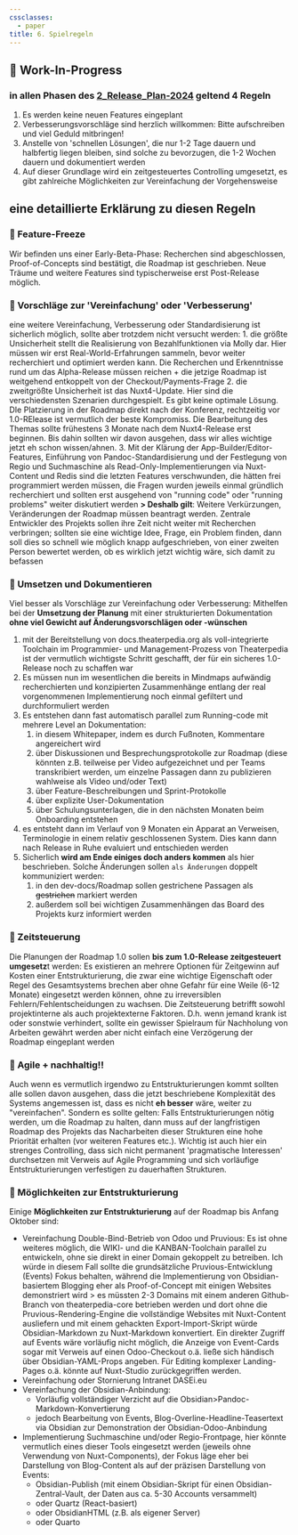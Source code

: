 ```yaml
---
cssclasses:
  - paper
title: 6. Spielregeln
---
```

## 🔶 Work-In-Progress
### in allen Phasen des [2_Release_Plan-2024](../Roadmap/2_Release_Plan-2024.md) geltend 4 Regeln

1. Es werden keine neuen Features eingeplant
2. Verbesserungsvorschläge sind herzlich willkommen: Bitte aufschreiben und viel Geduld mitbringen!
3. Anstelle von 'schnellen Lösungen', die nur 1-2 Tage dauern und halbfertig liegen bleiben, sind solche zu bevorzugen, die 1-2 Wochen dauern und dokumentiert werden
4. Auf dieser Grundlage wird ein zeitgesteuertes Controlling umgesetzt, es gibt zahlreiche Möglichkeiten zur Vereinfachung der Vorgehensweise

## eine detaillierte Erklärung zu diesen Regeln
### 🔶 Feature-Freeze
Wir befinden uns einer Early-Beta-Phase: Recherchen sind abgeschlossen, Proof-of-Concepts sind bestätigt, die Roadmap ist geschrieben. Neue Träume und weitere Features sind typischerweise erst Post-Release möglich.

### 🔶 Vorschläge zur 'Vereinfachung' oder 'Verbesserung'
eine weitere Vereinfachung, Verbesserung oder Standardisierung ist sicherlich möglich, sollte aber trotzdem nicht versucht werden: 
	1. die größte Unsicherheit stellt die Realisierung von Bezahlfunktionen via Molly dar. Hier müssen wir erst Real-World-Erfahrungen sammeln, bevor weiter recherchiert und optimiert werden kann. Die Recherchen und Erkenntnisse rund um das Alpha-Release müssen reichen + die jetzige Roadmap ist weitgehend entkoppelt von der Checkout/Payments-Frage
	2. die zweitgrößte Unsicherheit ist das Nuxt4-Update. Hier sind die verschiedensten Szenarien durchgespielt. Es gibt keine optimale Lösung. DIe Platzierung in der Roadmap direkt nach der Konferenz, rechtzeitig vor 1.0-RElease ist vermutlich der beste Kompromiss. Die Bearbeitung des Themas sollte frühestens 3 Monate nach dem Nuxt4-Release erst beginnen. Bis dahin sollten wir davon ausgehen, dass wir alles wichtige jetzt eh schon wissen/ahnen.
	3. Mit der Klärung der App-Builder/Editor-Features, Einführung von Pandoc-Standardisierung und der Festlegung von Regio und Suchmaschine als Read-Only-Implementierungen via Nuxt-Content und Redis sind die letzten Features verschwunden, die hätten frei programmiert werden müssen, die Fragen wurden jeweils einmal gründlich recherchiert und sollten erst ausgehend von "running code" oder "running problems" weiter diskutiert werden
**> Deshalb gilt**: Weitere Verkürzungen, Veränderungen der Roadmap müssen beantragt werden. Zentrale Entwickler des Projekts sollen ihre Zeit nicht weiter mit Recherchen verbringen; sollten sie eine wichtige Idee, Frage, ein Problem finden, dann soll dies so schnell wie möglich knapp aufgeschrieben, von einer zweiten Person bewertet werden, ob es wirklich jetzt wichtig wäre, sich damit zu befassen

### 🔶 Umsetzen und Dokumentieren
Viel besser als Vorschläge zur Vereinfachung oder Verbesserung: Mithelfen bei der **Umsetzung der Planung** mit einer strukturierten Dokumentation **ohne viel Gewicht auf Änderungsvorschlägen oder -wünschen**
1. mit der Bereitstellung von docs.theaterpedia.org als voll-integrierte Toolchain im Programmier- und Management-Prozess von Theaterpedia ist der vermutlich wichtigste Schritt geschafft, der für ein sicheres 1.0-Release noch zu schaffen war
2. Es müssen nun im wesentlichen die bereits in Mindmaps aufwändig recherchierten und konzipierten Zusammenhänge entlang der real vorgenommenen Implementierung noch einmal gefiltert und durchformuliert werden
3. Es entstehen dann fast automatisch parallel zum Running-code mit mehrere Level an Dokumentation:
	1. in diesem Whitepaper, indem es durch Fußnoten, Kommentare angereichert wird
	2. über Diskussionen und Besprechungsprotokolle zur Roadmap (diese könnten z.B. teilweise per Video aufgezeichnet und per Teams transkribiert werden, um einzelne Passagen dann zu publizieren wahlweise als Video und/oder Text)
	3. über Feature-Beschreibungen und Sprint-Protokolle
	4. über explizite User-Dokumentation
	5. über Schulungsunterlagen, die in den nächsten Monaten beim Onboarding entstehen
4. es entsteht dann im Verlauf von 9 Monaten ein Apparat an Verweisen, Terminologie in einem relativ geschlossenen System. Dies kann dann nach Release in Ruhe evaluiert und entschieden werden
5. Sicherlich **wird am Ende einiges doch anders kommen** als hier beschrieben. Solche Änderungen sollen `als Änderungen` doppelt kommuniziert werden: 
	1. in den dev-docs/Roadmap sollen gestrichene Passagen als ~~gestrichen~~ markiert werden
	2. außerdem soll bei wichtigen Zusammenhängen das Board des Projekts kurz informiert werden

### 🔶 Zeitsteuerung
Die Planungen der Roadmap 1.0 sollen **bis zum 1.0-Release zeitgesteuert umgesetz**t werden: Es existieren an mehrere Optionen für Zeitgewinn auf Kosten einer Entstrukturierung, die zwar eine wichtige Eigenschaft oder Regel des Gesamtsystems brechen aber ohne Gefahr für eine Weile (6-12 Monate) eingesetzt werden können, ohne zu irreversiblen Fehlern/Fehlentscheidungen zu wachsen. Die Zeitsteuerung betrifft sowohl projektinterne als auch projektexterne Faktoren. D.h. wenn jemand krank ist oder sonstwie verhindert, sollte ein gewisser Spielraum für Nachholung von Arbeiten gewährt werden aber nicht einfach eine Verzögerung der Roadmap eingeplant werden

### 🔶 Agile + nachhaltig!!
Auch wenn es vermutlich irgendwo zu Entstrukturierungen kommt sollten alle sollen davon ausgehen, dass die jetzt beschriebene Komplexität des Systems angemessen ist, dass es nicht **eh besser** wäre, weiter zu "vereinfachen". Sondern es sollte gelten: Falls Entstrukturierungen nötig werden, um die Roadmap zu halten, dann muss auf der langfristigen Roadmap des Projekts das Nacharbeiten dieser Strukturen eine hohe Priorität erhalten (vor weiteren Features etc.). Wichtig ist auch hier ein strenges Controlling, dass sich nicht permanent 'pragmatische Interessen' durchsetzen mit Verweis auf Agile Programming und sich vorläufige Entstrukturierungen verfestigen zu dauerhaften Strukturen. 

### 🔶 Möglichkeiten zur Entstrukturierung
Einige **Möglichkeiten zur Entstrukturierung** auf der Roadmap bis Anfang Oktober sind:
- Vereinfachung Double-Bind-Betrieb von Odoo und Pruvious: Es ist ohne weiteres möglich, die WIKI- und die KANBAN-Toolchain parallel zu entwickeln, ohne sie direkt in einer Domain gekoppelt zu betreiben. Ich würde in diesem Fall sollte die grundsätzliche Pruvious-Entwicklung (Events) Fokus behalten, während die Implementierung von Obsidian-basiertem Blogging eher als Proof-of-Concept mit einigen Websites demonstriert wird > es müssten 2-3 Domains mit einem anderen Github-Branch von theaterpedia-core betrieben werden und dort ohne die Pruvious-Rendering-Engine die vollständige Websites mit Nuxt-Content ausliefern und mit einem gehackten Export-Import-Skript würde Obsidian-Markdown zu Nuxt-Markdown konvertiert. Ein direkter Zugriff auf Events wäre vorläufig nicht möglich, die Anzeige von Event-Cards sogar mit Verweis auf einen Odoo-Checkout o.ä. ließe sich händisch über Obsidian-YAML-Props angeben. Für Editing komplexer Landing-Pages o.ä. könnte auf Nuxt-Studio zurückgegriffen werden.
- Vereinfachung oder Stornierung Intranet DASEi.eu
- Vereinfachung der Obsidian-Anbindung:
	- Vorläufig vollständiger Verzicht auf die Obsidian>Pandoc-Markdown-Konvertierung
	- jedoch Bearbeitung von Events, Blog-Overline-Headline-Teasertext via Obsidian zur Demonstration der Obsidian-Odoo-Anbindung
- Implementierung Suchmaschine und/oder Regio-Frontpage, hier könnte vermutlich eines dieser Tools eingesetzt werden (jeweils ohne Verwendung von Nuxt-Components), der Fokus läge eher bei Darstellung von Blog-Content als auf der präzisen Darstellung von Events:
	- Obsidian-Publish (mit einem Obsidian-Skript für einen Obsidian-Zentral-Vault, der Daten aus ca. 5-30 Accounts versammelt)
	- oder Quartz (React-basiert)
	- oder ObsidianHTML (z.B. als eigener Server)
	- oder Quarto 

<br />
<br />
